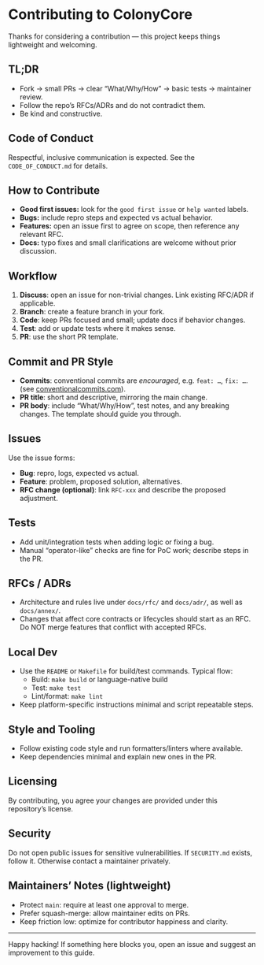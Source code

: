 # Contributing to ColonyCore

Thanks for considering a contribution — this project keeps things lightweight and welcoming.

## TL;DR
- Fork → small PRs → clear “What/Why/How” → basic tests → maintainer review.
- Follow the repo’s RFCs/ADRs and do not contradict them.
- Be kind and constructive.

## Code of Conduct
Respectful, inclusive communication is expected. See the `CODE_OF_CONDUCT.md` for details.

## How to Contribute
- **Good first issues:** look for the `good first issue` or `help wanted` labels.
- **Bugs:** include repro steps and expected vs actual behavior.
- **Features:** open an issue first to agree on scope, then reference any relevant RFC.
- **Docs:** typo fixes and small clarifications are welcome without prior discussion.

## Workflow
1. **Discuss**: open an issue for non-trivial changes. Link existing RFC/ADR if applicable.
2. **Branch**: create a feature branch in your fork.
3. **Code**: keep PRs focused and small; update docs if behavior changes.
4. **Test**: add or update tests where it makes sense.
5. **PR**: use the short PR template.

## Commit and PR Style
- **Commits**: conventional commits are *encouraged*, e.g. `feat: …`, `fix: …`. (see [conventionalcommits.com](https://www.conventionalcommits.org/en/v1.0.0/)).
- **PR title**: short and descriptive, mirroring the main change.
- **PR body**: include “What/Why/How”, test notes, and any breaking changes. The template should guide you through.

## Issues
Use the issue forms:
- **Bug**: repro, logs, expected vs actual.
- **Feature**: problem, proposed solution, alternatives.
- **RFC change (optional)**: link `RFC-xxx` and describe the proposed adjustment.

## Tests
- Add unit/integration tests when adding logic or fixing a bug.
- Manual “operator-like” checks are fine for PoC work; describe steps in the PR.

## RFCs / ADRs
- Architecture and rules live under `docs/rfc/` and `docs/adr/`, as well as `docs/annex/`.
- Changes that affect core contracts or lifecycles should start as an RFC. Do NOT merge features that conflict with accepted RFCs.

## Local Dev
- Use the `README` or `Makefile` for build/test commands. Typical flow:
  - Build: `make build` or language-native build
  - Test: `make test`
  - Lint/format: `make lint`
- Keep platform-specific instructions minimal and script repeatable steps.

## Style and Tooling
- Follow existing code style and run formatters/linters where available.
- Keep dependencies minimal and explain new ones in the PR.

## Licensing
By contributing, you agree your changes are provided under this repository’s license.

## Security
Do not open public issues for sensitive vulnerabilities. If `SECURITY.md` exists, follow it. Otherwise contact a maintainer privately.

## Maintainers’ Notes (lightweight)
- Protect `main`: require at least one approval to merge.
- Prefer squash-merge: allow maintainer edits on PRs.
- Keep friction low: optimize for contributor happiness and clarity.

---

Happy hacking! If something here blocks you, open an issue and suggest an improvement to this guide.
